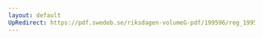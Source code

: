 ```yaml
---
layout: default
UpRedirect: https://pdf.swedeb.se/riksdagen-volumeG-pdf/199596/reg_199596_FöU/reg_199596_FöU_0002.pdf
---
```

